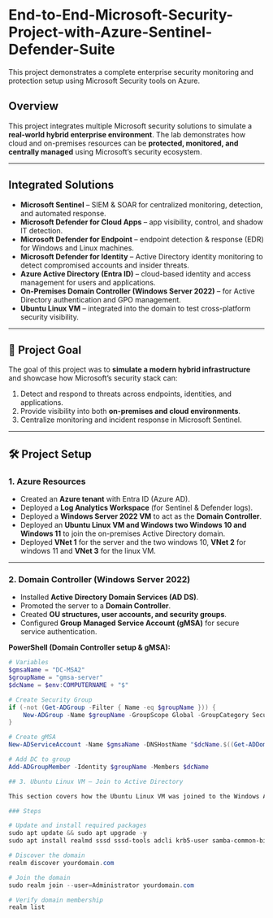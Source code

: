 # End-to-End-Microsoft-Security-Project-with-Azure-Sentinel-Defender-Suite
This project demonstrates a complete enterprise security monitoring and protection setup using Microsoft Security tools on Azure.

##  Overview  
This project integrates multiple Microsoft security solutions to simulate a **real-world hybrid enterprise environment**. The lab demonstrates how cloud and on-premises resources can be **protected, monitored, and centrally managed** using Microsoft’s security ecosystem.  

---

##  Integrated Solutions  
- **Microsoft Sentinel** – SIEM & SOAR for centralized monitoring, detection, and automated response.  
- **Microsoft Defender for Cloud Apps** – app visibility, control, and shadow IT detection.  
- **Microsoft Defender for Endpoint** – endpoint detection & response (EDR) for Windows and Linux machines.  
- **Microsoft Defender for Identity** – Active Directory identity monitoring to detect compromised accounts and insider threats.  
- **Azure Active Directory (Entra ID)** – cloud-based identity and access management for users and applications.  
- **On-Premises Domain Controller (Windows Server 2022)** – for Active Directory authentication and GPO management.  
- **Ubuntu Linux VM** – integrated into the domain to test cross-platform security visibility.  
---

## 🎯 Project Goal  
The goal of this project was to **simulate a modern hybrid infrastructure** and showcase how Microsoft’s security stack can:  
1. Detect and respond to threats across endpoints, identities, and applications.  
2. Provide visibility into both **on-premises and cloud environments**.  
3. Centralize monitoring and incident response in Microsoft Sentinel.  

---

## 🛠️ Project Setup  

### **1. Azure Resources**
- Created an **Azure tenant** with Entra ID (Azure AD).  
- Deployed a **Log Analytics Workspace** (for Sentinel & Defender logs).  
- Deployed a **Windows Server 2022 VM** to act as the **Domain Controller**.  
- Deployed an **Ubuntu Linux VM and Windows two Windows 10 and Windows 11** to join the on-premises Active Directory domain.
- Deployed **VNet 1** for the server and the two windows 10, **VNet 2** for windows 11 and **VNet 3** for the linux VM.

---

### **2. Domain Controller (Windows Server 2022)**
- Installed **Active Directory Domain Services (AD DS)**.  
- Promoted the server to a **Domain Controller**.  
- Created **OU structures, user accounts, and security groups**.  
- Configured **Group Managed Service Account (gMSA)** for secure service authentication.  

**PowerShell (Domain Controller setup & gMSA):**
```powershell
# Variables
$gmsaName = "DC-MSA2"
$groupName = "gmsa-server"
$dcName = $env:COMPUTERNAME + "$"

# Create Security Group
if (-not (Get-ADGroup -Filter { Name -eq $groupName })) {
    New-ADGroup -Name $groupName -GroupScope Global -GroupCategory Security
}

# Create gMSA
New-ADServiceAccount -Name $gmsaName -DNSHostName "$dcName.$((Get-ADDomain).DNSRoot)" -PrincipalsAllowedToRetrieveManagedPassword $groupName

# Add DC to group
Add-ADGroupMember -Identity $groupName -Members $dcName

## 3. Ubuntu Linux VM – Join to Active Directory

This section covers how the Ubuntu Linux VM was joined to the Windows Active Directory (AD) domain.

### Steps

# Update and install required packages
sudo apt update && sudo apt upgrade -y
sudo apt install realmd sssd sssd-tools adcli krb5-user samba-common-bin -y

# Discover the domain
realm discover yourdomain.com

# Join the domain
sudo realm join --user=Administrator yourdomain.com

# Verify domain membership
realm list
